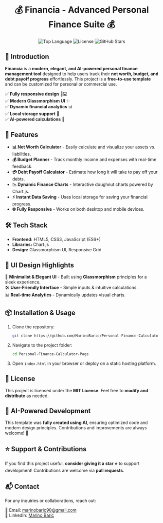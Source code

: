 <h1 align="center">💰 Financia - Advanced Personal Finance Suite 💰</h1>

<p align="center">
  <img src="https://img.shields.io/github/languages/top/yourusername/financia?style=for-the-badge" alt="Top Language">
  <img src="https://img.shields.io/github/license/yourusername/financia?style=for-the-badge" alt="License">
  <img src="https://img.shields.io/github/stars/yourusername/financia?style=for-the-badge" alt="GitHub Stars">
</p>

## 🌟 Introduction

**Financia** is a **modern, elegant, and AI-powered personal finance management tool** designed to help users track their **net worth, budget, and debt payoff progress** effortlessly. This project is a **free-to-use template** and can be customized for personal or commercial use.

✅ **Fully responsive design** 📱💻  
✅ **Modern Glassmorphism UI** ✨  
✅ **Dynamic financial analytics** 📊  
✅ **Local storage support** 💾  
✅ **AI-powered calculations** 🤖  

## 🚀 Features

- **📊 Net Worth Calculator** - Easily calculate and visualize your assets vs. liabilities.
- **💰 Budget Planner** - Track monthly income and expenses with real-time feedback.
- **💳 Debt Payoff Calculator** - Estimate how long it will take to pay off your debts.
- **📉 Dynamic Finance Charts** - Interactive doughnut charts powered by Chart.js.
- **⚡ Instant Data Saving** - Uses local storage for saving your financial progress.
- **🌐 Fully Responsive** - Works on both desktop and mobile devices.

## 🛠️ Tech Stack

- **Frontend:** HTML5, CSS3, JavaScript (ES6+)
- **Libraries:** Chart.js
- **Design:** Glassmorphism UI, Responsive Grid

## 🎨 UI Design Highlights

🎨 **Minimalist & Elegant UI** - Built using **Glassmorphism** principles for a sleek experience.  
🛠️ **User-Friendly Interface** - Simple inputs & intuitive calculations.  
📊 **Real-time Analytics** - Dynamically updates visual charts.  

## 📦 Installation & Usage

1. Clone the repository:
   ```sh
   git clone https://github.com/MarinoBaric/Personal-Finance-Calculator-Page.git
   ```
2. Navigate to the project folder:
   ```sh
   cd Personal-Finance-Calculator-Page
   ```
3. Open `index.html` in your browser or deploy on a static hosting platform.

## 📜 License

This project is licensed under the **MIT License**. Feel free to **modify and distribute** as needed.

## 🤖 AI-Powered Development

This template was **fully created using AI**, ensuring optimized code and modern design principles. Contributions and improvements are always welcome! 🚀

## ⭐ Support & Contributions

If you find this project useful, **consider giving it a star ⭐** to support development! Contributions are welcome via **pull requests**.

## 📬 Contact

For any inquiries or collaborations, reach out:

📧 Email: [marinobaric90@gmail.com](mailto:marinobaric90@gmail.com)  
💼 LinkedIn: [Marino Baric]([https://www.linkedin.com/in/yourusername/](https://www.linkedin.com/in/marino-bari%C4%87-463299331/))  
